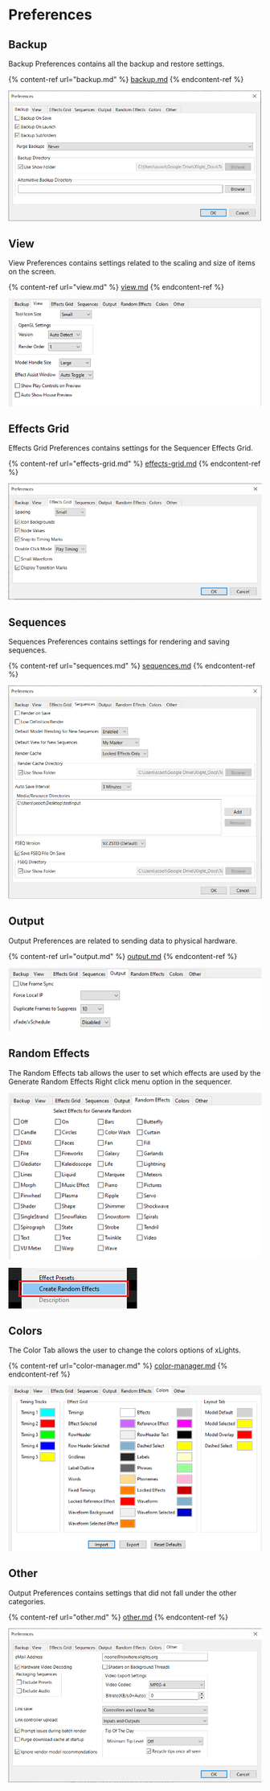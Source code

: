# Preferences

## Backup

Backup Preferences contains all the backup and restore settings.

{% content-ref url="backup.md" %}
[backup.md](backup.md)
{% endcontent-ref %}

![](<../../../../.gitbook/assets/image (694).png>)

## View

View Preferences contains settings related to the scaling and size of items on the screen.

{% content-ref url="view.md" %}
[view.md](view.md)
{% endcontent-ref %}

![](<../../../../.gitbook/assets/image (637).png>)

## Effects Grid

Effects Grid Preferences contains settings for the Sequencer Effects Grid.

{% content-ref url="effects-grid.md" %}
[effects-grid.md](effects-grid.md)
{% endcontent-ref %}

![](<../../../../.gitbook/assets/image (22).png>)

## Sequences

Sequences Preferences contains settings for rendering and saving sequences.

{% content-ref url="sequences.md" %}
[sequences.md](sequences.md)
{% endcontent-ref %}

![](<../../../../.gitbook/assets/image (594).png>)

## Output

Output Preferences are related to sending data to physical hardware.

{% content-ref url="output.md" %}
[output.md](output.md)
{% endcontent-ref %}

![](<../../../../.gitbook/assets/image (111) (1).png>)

## Random Effects

The Random Effects tab allows the user to set which effects are used by the Generate Random Effects Right click menu option in the sequencer.

![](<../../../../.gitbook/assets/image (151).png>)

![](<../../../../.gitbook/assets/image (17).png>)

## Colors

The Color Tab allows the user to change the colors options of xLights.

{% content-ref url="color-manager.md" %}
[color-manager.md](color-manager.md)
{% endcontent-ref %}

![](<../../../../.gitbook/assets/image (138).png>)

## Other

Output Preferences contains settings that did not fall under the other categories.

{% content-ref url="other.md" %}
[other.md](other.md)
{% endcontent-ref %}

![](<../../../../.gitbook/assets/image (738).png>)
